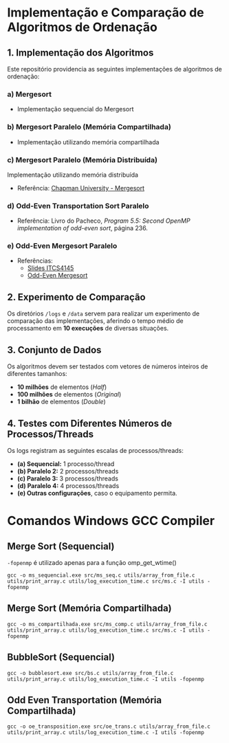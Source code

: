 # Implementação e Comparação de Algoritmos de Ordenação

## 1. Implementação dos Algoritmos

Este repositório providencia as seguintes implementações de algoritmos de ordenação:

### a) Mergesort

- Implementação sequencial do Mergesort

### b) Mergesort Paralelo (Memória Compartilhada)

- Implementação utilizando memória compartilhada

### c) Mergesort Paralelo (Memória Distribuída)

Implementação utilizando memória distribuída

- Referência: [Chapman University - Mergesort](https://digitalcommons.chapman.edu/cgi/viewcontent.cgi?article=1017&context=scs_books)

### d) Odd-Even Transportation Sort Paralelo

- Referência: Livro do Pacheco, _Program 5.5: Second OpenMP implementation of odd-even sort_, página 236.

### e) Odd-Even Mergesort Paralelo

- Referências:
  - [Slides ITCS4145](https://webpages.charlotte.edu/abw/coit-grid01.uncc.edu/ITCS4145F12/slides10.ppt)
  - [Odd-Even Mergesort](https://hwlang.de/algorithmen/sortieren/networks/oemen.htm)

## 2. Experimento de Comparação

Os diretórios `/logs` e `/data` servem para realizar um experimento de comparação das implementações, aferindo o tempo médio de processamento em **10 execuções** de diversas situações.

## 3. Conjunto de Dados

Os algoritmos devem ser testados com vetores de números inteiros de diferentes tamanhos:

- **10 milhões** de elementos (_Half_)
- **100 milhões** de elementos (_Original_)
- **1 bilhão** de elementos (_Double_)

## 4. Testes com Diferentes Números de Processos/Threads

Os logs registram as seguintes escalas de processos/threads:

- **(a) Sequencial:** 1 processo/thread
- **(b) Paralelo 2:** 2 processos/threads
- **(c) Paralelo 3:** 3 processos/threads
- **(d) Paralelo 4:** 4 processos/threads
- **(e) Outras configurações**, caso o equipamento permita.

# Comandos Windows GCC Compiler

## Merge Sort (Sequencial)

`-fopenmp` é utilizado apenas para a função omp_get_wtime()

```
gcc -o ms_sequencial.exe src/ms_seq.c utils/array_from_file.c utils/print_array.c utils/log_execution_time.c src/ms.c -I utils -fopenmp
```

## Merge Sort (Memória Compartilhada)

```
gcc -o ms_compartilhada.exe src/ms_comp.c utils/array_from_file.c utils/print_array.c utils/log_execution_time.c src/ms.c -I utils -fopenmp
```

## BubbleSort (Sequencial)

```
gcc -o bubblesort.exe src/bs.c utils/array_from_file.c utils/print_array.c utils/log_execution_time.c -I utils -fopenmp
```

## Odd Even Transportation (Memória Compartilhada)

```
gcc -o oe_transposition.exe src/oe_trans.c utils/array_from_file.c utils/print_array.c utils/log_execution_time.c -I utils -fopenmp
```
